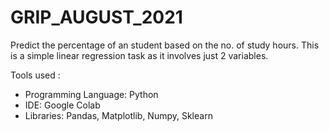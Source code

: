 # GRIP_AUGUST_2021
Predict the percentage of an student based on the no. of study hours.
This is a simple linear regression task as it involves just 2 variables.

Tools used :
* Programming Language: Python
* IDE: Google Colab
* Libraries: Pandas, Matplotlib, Numpy, Sklearn
